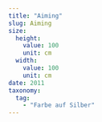 ```yaml
---
title: "Aiming"
slug: Aiming
size:
  height:
    value: 100
    unit: cm
  width:
    value: 100
    unit: cm
date: 2011
taxonomy:
  tag:
    - "Farbe auf Silber"
---
```

